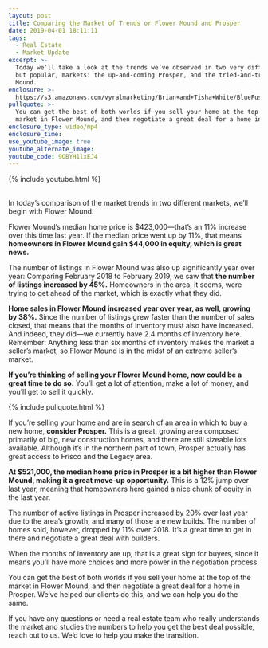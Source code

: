 ```yaml
---
layout: post
title: Comparing the Market of Trends or Flower Mound and Prosper
date: 2019-04-01 18:11:11
tags:
  - Real Estate
  - Market Update
excerpt: >-
  Today we’ll take a look at the trends we’ve observed in two very different,
  but popular, markets: the up-and-coming Prosper, and the tried-and-true Flower
  Mound.
enclosure: >-
  https://s3.amazonaws.com/vyralmarketing/Brian+and+Tisha+White/BlueFuse+Realty-+Comparing+the+Market+of+Trends+or+Flower+Mound+and+Prosper.mp4
pullquote: >-
  You can get the best of both worlds if you sell your home at the top of the
  market in Flower Mound, and then negotiate a great deal for a home in Prosper.
enclosure_type: video/mp4
enclosure_time:
use_youtube_image: true
youtube_alternate_image:
youtube_code: 9QBYH1lxEJ4
---
```


{% include youtube.html %}

<br>In today’s comparison of the market trends in two different markets, we’ll begin with Flower Mound.

Flower Mound’s median home price is $423,000—that’s an 11% increase over this time last year. If the median price went up by 11%, that means **homeowners in Flower Mound gain $44,000 in equity, which is great news.**

The number of listings in Flower Mound was also up significantly year over year: Comparing February 2018 to February 2019, we saw that **the number of listings increased by 45%.** Homeowners in the area, it seems, were trying to get ahead of the market, which is exactly what they did.

**Home sales in Flower Mound increased year over year, as well, growing by 38%.** Since the number of listings grew faster than the number of sales closed, that means that the months of inventory must also have increased. And indeed, they did—we currently have 2.4 months of inventory here. Remember: Anything less than six months of inventory makes the market a seller’s market, so Flower Mound is in the midst of an extreme seller’s market.

**If you’re thinking of selling your Flower Mound home, now could be a great time to do so.** You’ll get a lot of attention, make a lot of money, and you’ll get to sell it quickly.

{% include pullquote.html %}

If you’re selling your home and are in search of an area in which to buy a new home, **consider Prosper.** This is a great, growing area composed primarily of big, new construction homes, and there are still sizeable lots available. Although it’s in the northern part of town, Prosper actually has great access to Frisco and the Legacy area.

**At $521,000, the median home price in Prosper is a bit higher than Flower Mound, making it a great move-up opportunity.** This is a 12% jump over last year, meaning that homeowners here gained a nice chunk of equity in the last year.

The number of active listings in Prosper increased by 20% over last year due to the area’s growth, and many of those are new builds. The number of homes sold, however, dropped by 11% over 2018. It’s a great time to get in there and negotiate a great deal with builders.

When the months of inventory are up, that is a great sign for buyers, since it means you’ll have more choices and more power in the negotiation process.

You can get the best of both worlds if you sell your home at the top of the market in Flower Mound, and then negotiate a great deal for a home in Prosper. We’ve helped our clients do this, and we can help you do the same.

If you have any questions or need a real estate team who really understands the market and studies the numbers to help you get the best deal possible, reach out to us. We’d love to help you make the transition.<br>&nbsp;